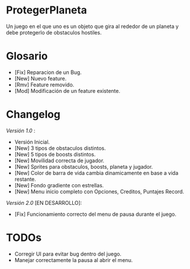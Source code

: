 # ProtegerPlaneta
Un juego en el que uno es un objeto que gira al rededor de un planeta y debe protegerlo de obstaculos hostiles.

# Glosario
- [Fix] Reparacion de un Bug.
- [New] Nuevo feature.
- [Rmv] Feature removido.
- [Mod] Modificación de un feature existente.

# Changelog
*Versión 1.0* : 
- Versión Inicial. 
- [New] 3 tipos de obstaculos distintos.
- [New] 5 tipos de boosts distintos.
- [New] Movilidad correcta de jugador.
- [New] Sprites para obstaculos, boosts, planeta y jugador.
- [New] Color de barra de vida cambia dinamicamente en base a vida restante.
- [New] Fondo gradiente con estrellas.
- [New] Menu inicio completo con Opciones, Creditos, Puntajes Record.

*Versión 2.0* [EN DESARROLLO]: 
- [Fix] Funcionamiento correcto del menu de pausa durante el juego.


# TODOs
- Corregir UI para evitar bug dentro del juego.
- Manejar correctamente la pausa al abrir el menu.
